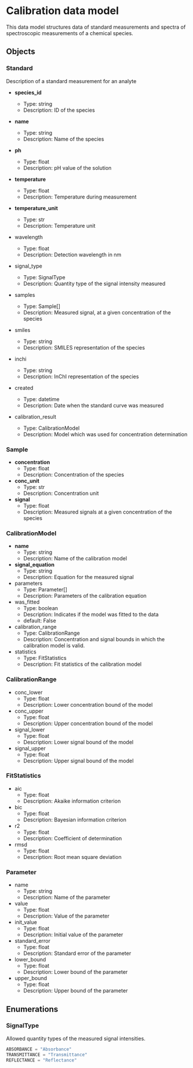 # Calibration data model

This data model structures data of standard measurements and spectra of spectroscopic measurements of a chemical species.

## Objects

### Standard

Description of a standard measurement for an analyte

- __species_id__
  - Type: string
  - Description: ID of the species
- __name__
  - Type: string
  - Description: Name of the species
- __ph__
  - Type: float
  - Description: pH value of the solution
- __temperature__
  - Type: float
  - Description: Temperature during measurement
- __temperature_unit__
  - Type: str
  - Description: Temperature unit
- wavelength
  - Type: float
  - Description: Detection wavelength in nm
- signal_type
  - Type: SignalType
  - Description: Quantity type of the signal intensity measured
- samples
  - Type: Sample[]
  - Description: Measured signal, at a given concentration of the species

- smiles
  - Type: string
  - Description: SMILES representation of the species
- inchi
  - Type: string
  - Description: InChI representation of the species
- created
  - Type: datetime
  - Description: Date when the standard curve was measured
- calibration_result
  - Type: CalibrationModel
  - Description: Model which was used for concentration determination


### Sample

- __concentration__
  - Type: float
  - Description: Concentration of the species
- __conc_unit__
    - Type: str
    - Description: Concentration unit
- __signal__
    - Type: float
    - Description: Measured signals at a given concentration of the species

### CalibrationModel

- __name__
  - Type: string
  - Description: Name of the calibration model
- __signal_equation__
  - Type: string
  - Description: Equation for the measured signal
- parameters
  - Type: Parameter[]
  - Description: Parameters of the calibration equation
- was_fitted
  - Type: boolean
  - Description: Indicates if the model was fitted to the data
  - default: False
- calibration_range
  - Type: CalibrationRange
  - Description: Concentration and signal bounds in which the calibration model is valid.
- statistics
  - Type: FitStatistics
  - Description: Fit statistics of the calibration model

### CalibrationRange
- conc_lower
  - Type: float
  - Description: Lower concentration bound of the model
- conc_upper
  - Type: float
  - Description: Upper concentration bound of the model
- signal_lower
  - Type: float
  - Description: Lower signal bound of the model
- signal_upper
  - Type: float
  - Description: Upper signal bound of the model

### FitStatistics
- aic
  - Type: float
  - Description: Akaike information criterion
- bic
  - Type: float
  - Description: Bayesian information criterion
- r2
  - Type: float
  - Description: Coefficient of determination
- rmsd
  - Type: float
  - Description: Root mean square deviation

### Parameter

- name
  - Type: string
  - Description: Name of the parameter
- value
  - Type: float
  - Description: Value of the parameter
- init_value
  - Type: float
  - Description: Initial value of the parameter
- standard_error
  - Type: float
  - Description: Standard error of the parameter
- lower_bound
  - Type: float
  - Description: Lower bound of the parameter
- upper_bound
  - Type: float
  - Description: Upper bound of the parameter


## Enumerations

### SignalType

Allowed quantity types of the measured signal intensities.

```python
ABSORBANCE = "Absorbance"
TRANSMITTANCE = "Transmittance"
REFLECTANCE = "Reflectance"
```
